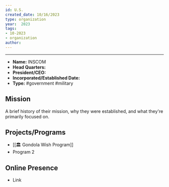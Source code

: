 ```yaml
---
id: U.S.
created_date: 10/16/2023
type: organization
year:  2023
tags:
- 10-2023
- organization
author:
---
```


----


- **Name:** INSCOM
- **Head Quarters:**
- **President/CEO:**
- **Incorporated/Established Date:**
- **Type:** #government #military 

## Mission

A brief history of their mission, why they were established, and what they're primarily focused on.

## Projects/Programs

- [[🏛️ Gondola Wish Program]]
- Program 2

## Online Presence

- Link